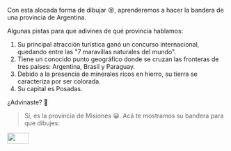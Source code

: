 Con esta alocada forma de dibujar :stuck_out_tongue_closed_eyes:, aprenderemos a hacer la bandera de una provincia de Argentina.

Algunas pistas para que adivines de qué provincia hablamos:

1. Su principal atracción turística ganó un concurso internacional, quedando entre las "7 maravillas naturales del mundo".
2. Tiene un conocido punto geográfico donde se cruzan las fronteras de tres países: Argentina, Brasil y Paraguay. 
3. Debido a la presencia de minerales ricos en hierro, su tierra se caracteriza por ser colorada. 
4. Su capital es Posadas. 

¿Advinaste? :grimacing:

> Sí, es la provincia de Misiones :grinning:. Acá te mostramos su bandera para que dibujes: 
<img src="https://upload.wikimedia.org/wikipedia/commons/c/ce/Bandera_de_la_Provincia_de_Misiones.svg" alt="" width="50px" height="25px">